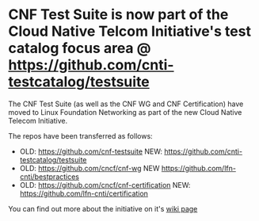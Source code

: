 # CNF Test Suite is now part of the Cloud Native Telcom Initiative's test catalog focus area @ https://github.com/cnti-testcatalog/testsuite 

The CNF Test Suite (as well as the CNF WG and CNF Certification) have moved to Linux Foundation Networking as part of the new Cloud Native Telecom Initiative.

The repos have been transferred as follows:
- OLD:  https://github.com/cnf-testsuite NEW: https://github.com/cnti-testcatalog/testsuite
- OLD: https://github.com/cncf/cnf-wg NEW https://github.com/lfn-cnti/bestpractices
- OLD: https://github.com/cncf/cnf-certification NEW: https://github.com/lfn-cnti/certification

You can find out more about the initiative on it's [wiki page](https://wiki.lfnetworking.org/pages/viewpage.action?pageId=113213592)
